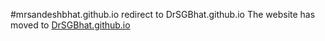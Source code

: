 #mrsandeshbhat.github.io redirect to DrSGBhat.github.io
The website has moved to [DrSGBhat.github.io](https://drsgbhat.github.io/)
